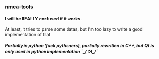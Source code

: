 ### nmea-tools

#### I will be REALLY confused if it works. 

At least, it tries to parse some datas, but I'm too lazy to write a good implementation of that


##### Partially in python  (fuck pythoners), partially rewritten in C++, but Qt is only used in python implementation ¯\_(ツ)_/¯
